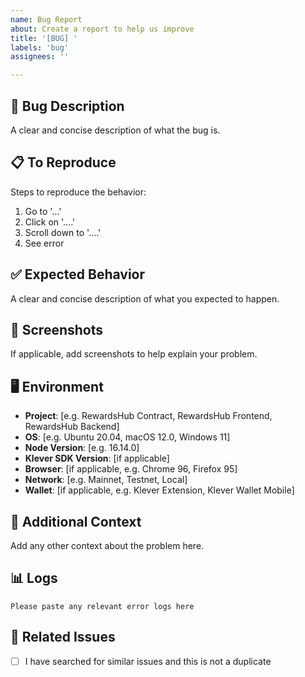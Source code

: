 ```yaml
---
name: Bug Report
about: Create a report to help us improve
title: '[BUG] '
labels: 'bug'
assignees: ''

---
```


## 🐛 Bug Description

A clear and concise description of what the bug is.

## 📋 To Reproduce

Steps to reproduce the behavior:
1. Go to '...'
2. Click on '....'
3. Scroll down to '....'
4. See error

## ✅ Expected Behavior

A clear and concise description of what you expected to happen.

## 📸 Screenshots

If applicable, add screenshots to help explain your problem.

## 🖥️ Environment

- **Project**: [e.g. RewardsHub Contract, RewardsHub Frontend, RewardsHub Backend]
- **OS**: [e.g. Ubuntu 20.04, macOS 12.0, Windows 11]
- **Node Version**: [e.g. 16.14.0]
- **Klever SDK Version**: [if applicable]
- **Browser**: [if applicable, e.g. Chrome 96, Firefox 95]
- **Network**: [e.g. Mainnet, Testnet, Local]
- **Wallet**: [if applicable, e.g. Klever Extension, Klever Wallet Mobile]

## 📝 Additional Context

Add any other context about the problem here.

## 📊 Logs

```
Please paste any relevant error logs here
```

## 🔗 Related Issues

- [ ] I have searched for similar issues and this is not a duplicate